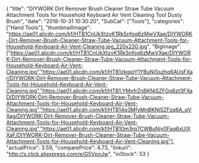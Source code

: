 {
	"title": "DIYWORK Dirt Remover Brush Cleaner Straw Tube Vacuum Attachment Tools for Household Keyboard Air Vent Cleaning Tool Dusty Brush",
	"date": "2018-10-31 10:30:20",
	"SubCat": ["Tools"],
	"categories": ["Hand Tools"],
	"thumbnailImage": "https://ae01.alicdn.com/kf/HTB1CnUkXtzvK1RkSnfoq6zMwVXae/DIYWORK-Dirt-Remover-Brush-Cleaner-Straw-Tube-Vacuum-Attachment-Tools-for-Household-Keyboard-Air-Vent-Cleaning.jpg_220x220.jpg",
	"BigImage": ["https://ae01.alicdn.com/kf/HTB1CnUkXtzvK1RkSnfoq6zMwVXae/DIYWORK-Dirt-Remover-Brush-Cleaner-Straw-Tube-Vacuum-Attachment-Tools-for-Household-Keyboard-Air-Vent-Cleaning.jpg","https://ae01.alicdn.com/kf/HTB1zkgjqY1YBuNjSszhq6AUsFXar/DIYWORK-Dirt-Remover-Brush-Cleaner-Straw-Tube-Vacuum-Attachment-Tools-for-Household-Keyboard-Air-Vent-Cleaning.jpg","https://ae01.alicdn.com/kf/HTB1.YMxfrZnBKNjSZFGq6zt3FXaD/DIYWORK-Dirt-Remover-Brush-Cleaner-Straw-Tube-Vacuum-Attachment-Tools-for-Household-Keyboard-Air-Vent-Cleaning.jpg","https://ae01.alicdn.com/kf/HTB14q3MfyMnBKNjSZFzq6A_qVXag/DIYWORK-Dirt-Remover-Brush-Cleaner-Straw-Tube-Vacuum-Attachment-Tools-for-Household-Keyboard-Air-Vent-Cleaning.jpg","https://ae01.alicdn.com/kf/HTB10m3rq7CWBuNjy0Faq6xUlXXaF/DIYWORK-Dirt-Remover-Brush-Cleaner-Straw-Tube-Vacuum-Attachment-Tools-for-Household-Keyboard-Air-Vent-Cleaning.jpg"],
	"actualPrice": 3.59,
	"comparePrice": 4.73,
	"linkurl": "http://s.click.aliexpress.com/e/G5VpnJw",
	"inStock": 53
}
